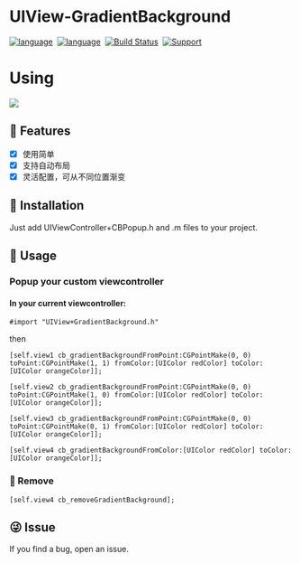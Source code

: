 # UIView-GradientBackground

[![language](https://img.shields.io/badge/Language-Objective--C-7D6FFF.svg)](https://developer.apple.com/documentation/objectivec)&nbsp;
[![language](https://img.shields.io/badge/Language-Swift-6986FF.svg)](https://github.com/apple/swift)&nbsp;
[![Build Status](https://travis-ci.org/qcc107/UIViewController-CBPopup.svg?branch=master)](https://travis-ci.org/qcc107/UIViewController-CBPopup)&nbsp;
[![Support](https://img.shields.io/badge/support-iOS%209%2B%20-orange.svg?style=flat)](https://www.apple.com/nl/ios/)

# Using
![](https://github.com/qcc107/UIView-GradientBackground/blob/master/IMG_1580)

## 🌟 Features

- [x] 使用简单
- [x] 支持自动布局
- [x] 灵活配置，可从不同位置渐变

## 📲 Installation

Just add UIViewController+CBPopup.h and .m files to your project.

## 🌰 Usage
### Popup your custom viewcontroller

#### In your current viewcontroller:
```obj-c
#import "UIView+GradientBackground.h"
```
then
```obj-c
[self.view1 cb_gradientBackgroundFromPoint:CGPointMake(0, 0) toPoint:CGPointMake(1, 1) fromColor:[UIColor redColor] toColor:[UIColor orangeColor]];

[self.view2 cb_gradientBackgroundFromPoint:CGPointMake(0, 0) toPoint:CGPointMake(1, 0) fromColor:[UIColor redColor] toColor:[UIColor orangeColor]];

[self.view3 cb_gradientBackgroundFromPoint:CGPointMake(0, 0) toPoint:CGPointMake(0, 1) fromColor:[UIColor redColor] toColor:[UIColor orangeColor]];

[self.view4 cb_gradientBackgroundFromColor:[UIColor redColor] toColor:[UIColor orangeColor]];

```

### 📴 Remove

```obj-c
[self.view4 cb_removeGradientBackground];
```

## 😜 Issue
If you find a bug, open an issue.